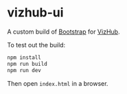 # vizhub-ui

A custom build of [Bootstrap](https://getbootstrap.com/) for [VizHub](https://vizhub.com/).

To test out the build:

```bash
npm install
npm run build
npm run dev
```

Then open `index.html` in a browser.
